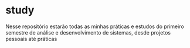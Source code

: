 # study
Nesse repositório estarão todas as minhas práticas e estudos do primeiro semestre de análise e desenvolvimento de sistemas, desde projetos pessoais até práticas 
